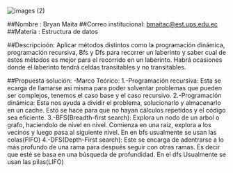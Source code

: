 ![images (2)](https://github.com/user-attachments/assets/3336fbff-1646-46fa-920b-cd77daf396fd)

##Nombre : Bryan Maita
##Correo institucional: bmaitac@est.ups.edu.ec
##Materia : Estructura de datos

##Descripcioón:
Aplicar métodos distintos como la programación dinámica, programación recursiva, Bfs y Dfs para recorrer un laberinto y saber cual de estos métodos es mejor para el recorrido en un laberinto.
Habrá ocasiones donde el laberinto tendrá celdas transitables y no transitables.

##Propuesta solución:
-Marco Teórico: 
1.-Programación recursiva: Esta se ecarga de llamarse así misma para poder solventar problemas que pueden ser complejos, tenemos el caso base y el caso recursivo.
2.-Programación dinámica: Esta nos ayuda a dividir el problema, solucionarlo y almacenarlo en un cache. Esto se hace para que no hayan cálculos repetidos y el código sea eficiente.
3.-BFS(Breadth-first search): Explora un nodo de un arbol o grafo, haciendolo de nivel en nivel. Comienza en una raiz, explora a los vecinos y luego pasa al siguiente nivel. En en bfs usualmente se usan las colas(FIFO)
4.-DFS(Depth-First search): Este se encarga de adentrarse a lo más profundo de una rama para después seguir con otras ramas. Es decir que esté se basa en una búsqueda de profundidad. En el dfs Usualmente se usan las pilas(LIFO)

